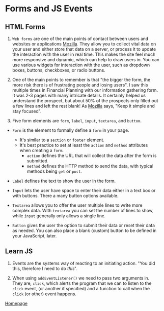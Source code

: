 # Forms and JS Events

## HTML Forms

1. `Web forms` are one of the main points of contact between users and websites or applications [Mozilla](https://developer.mozilla.org/en-US/docs/Learn/Forms/Your_first_form). They allow you to collect vital data on your user and either store that data on a server, or process it to update the interaction with the user in real time. This makes the site feel much more responsive and dynamic, which can help to draw users in. You can use various widgets for interaction with the user, such as dropdown boxes, buttons, checkboxes, or radio buttons.

2. One of the main points to remember is that "the bigger the form, the more risk there is of frustrating people and losing users". I saw this multiple times in Financial Planning with our information gathering form. It was 2-3 pages with many intricate details. It certainly helped us understand the prospect, but about 50% of the prospects only filled out a few lines and left the rest blank! As [Mozilla](https://developer.mozilla.org/en-US/docs/Learn/Forms/Your_first_form) says, "Keep it simple and stay focused".

3. Five form elements are `form`, `label`, `input`, `textarea`, and `button`.
+ `Form` is the element to formally define a `form` in your page. 
    + It's similar to a `section` or `footer` element. 
    + It's best practice to set at least the `action` and `method` attributes when creating a `form`.
        + `action` defines the URL that will collect the data after the form is submitted.
        + `method` defines the HTTP method to send the data, with typical methods being `get` or `post`.
    
+ `Label` defines the text to show the user in the form.

+ `Input` lets the user have space to enter their data either in a text box or with buttons. There a many button options available.

+ `Textarea` allows you to offer the user multiple lines to write more complex data. With `textarea` you can set the number of lines to show, while `input` generally only allows a single line.

+ `Button` gives the user the option to submit their data or reset their data as needed. You can also place a blank (custom) button to be defined in your JavaScript, later.

## Learn JS

1. Events are the systems way of reacting to an initiating action. "You did this, therefore I need to do *this*".

2. When using `addEventListener()` we need to pass two arguments in. They are, `click`, which alerts the program that we can to listen to the `click` event, (or another if specified) and a function to call when the `click` (or other) event happens.

[Homepage](https://halliwellb.github.io/reading-notes/)
